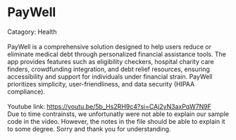 # PayWell
Catagory: Health 
<br>
<br>
PayWell is a comprehensive solution designed to help users reduce or eliminate medical debt through personalized financial assistance tools. The app provides features such as eligibility checkers, hospital charity care finders, crowdfunding integration, and debt relief resources, ensuring accessibility and support for individuals under financial strain. PayWell prioritizes simplicity, user-friendliness, and data security (HIPAA compliance).
<br>
<br>
Youtube link: https://youtu.be/5b_Hs2RH9c4?si=CAj2yN3axPqW7N9F
<br>
Due to time contrainsts, we unfortunatly were not able to explain our sample code in the video. However, the notes in the file should be able to explain it to some degree. Sorry and thank you for understanding.
